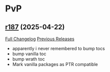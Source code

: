 # <DBM Mod> PvP

## [r187](https://github.com/DeadlyBossMods/DBM-PvP/tree/r187) (2025-04-22)
[Full Changelog](https://github.com/DeadlyBossMods/DBM-PvP/compare/r186...r187) [Previous Releases](https://github.com/DeadlyBossMods/DBM-PvP/releases)

- apparently i never remembered to bump tocs  
- bump vanilla toc  
- bump wrath toc  
- Mark vanilla packages as PTR compatible  
